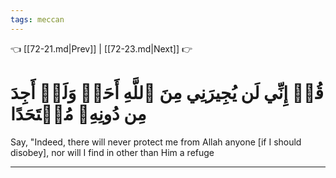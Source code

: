 ```yaml
---
tags: meccan
---
```


👈 [[72-21.md|Prev]] | [[72-23.md|Next]] 👉

# قُلۡ إِنِّي لَن يُجِيرَنِي مِنَ ٱللَّهِ أَحَدٞ وَلَنۡ أَجِدَ مِن دُونِهِۦ مُلۡتَحَدًا

Say, "Indeed, there will never protect me from Allah anyone [if I should disobey], nor will I find in other than Him a refuge

---

